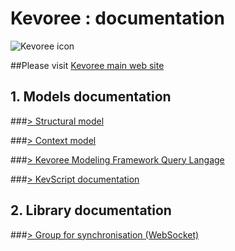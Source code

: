 # Kevoree : documentation

![Kevoree icon](https://raw.github.com/dukeboard/kevoree/master/kevoree-docs/kevoree-gris.png)

##Please visit [Kevoree main web site](http://kevoree.org/)


## 1. Models documentation

###[> Structural model](https://github.com/dukeboard/kevoree/blob/master/kevoree-core/org.kevoree.model/doc/kevoree_:_structural_model.md)

###[> Context model](https://github.com/dukeboard/kevoree/blob/master/kevoree-core/org.kevoree.model.context/doc/kevoree_:_context_model.md)

###[> Kevoree Modeling Framework Query Langage](https://github.com/dukeboard/kevoree-modeling-framework/blob/master/doc/kmf_path.md)

###[> KevScript documentation](https://github.com/dukeboard/kevoree/blob/master/kevoree-tools/org.kevoree.tools.marShell/README.md)

## 2. Library documentation

###[> Group for synchronisation (WebSocket)](https://github.com/dukeboard/kevoree-corelibrary/blob/master/javase/org.kevoree.library.javase.webSocketGrp/README.md)
